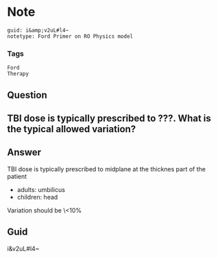 # Note
```
guid: i&amp;v2uL#l4~
notetype: Ford Primer on RO Physics model
```

### Tags
```
Ford
Therapy
```

## Question
<h2>TBI dose is typically prescribed to ???. What is the typical allowed variation?</h2>

## Answer
<section>
<p>TBI dose is typically prescribed to midplane at the thicknes part of the patient</p>
<ul>
<li>adults: umbilicus</li>
<li>children: head</li>
</ul>
<p>Variation should be \<10%</p>


</section>

## Guid
i&v2uL#l4~
